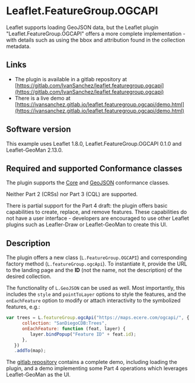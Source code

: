 # Leaflet.FeatureGroup.OGCAPI

Leaflet supports loading GeoJSON data, but the Leaflet plugin "Leaflet.FeatureGroup.OGCAPI" offers a more complete implementation - with details such as using the bbox and attribution found in the collection metadata.

## Links

- The plugin is available in a gitlab repository at [https://gitlab.com/IvanSanchez/leaflet.featuregroup.ogcapi](https://gitlab.com/IvanSanchez/leaflet.featuregroup.ogcapi)
- There is a live demo at [https://ivansanchez.gitlab.io/leaflet.featuregroup.ogcapi/demo.html](https://ivansanchez.gitlab.io/leaflet.featuregroup.ogcapi/demo.html)

## Software version

This example uses Leaflet 1.8.0, Leaflet.FeatureGroup.OGCAPI 0.1.0 and Leaflet-GeoMan 2.13.0.

## Required and supported Conformance classes

The plugin supports the [Core](http://www.opengis.net/spec/ogcapi-features-1/1.0/conf/core) and [GeoJSON](http://www.opengis.net/spec/ogcapi-features-1/1.0/conf/geojson) conformance classes.

Neither Part 2 (CRSs) nor Part 3 (CQL) are supported.

There is partial support for the Part 4 draft: the plugin offers basic capabilities
to create, replace, and remove features. These capabilities do not have a user
interface - developers are encouraged to use other Leaflet plugins such as Leafler-Draw
or Leaflet-GeoMan to create this UI.

## Description

The plugin offers a new class (`L.FeatureGroup.OGCAPI`) and corresponding factory method (`L.featureGroup.ogcApi`). To instantiate it, provide the URL to the landing page and the **ID** (not the name, not the description) of the desired collection.

The functionality of `L.GeoJSON` can be used as well. Most importantly, this includes the `style` and `pointToLayer` options to style the features, and the `onEachFeature` option to modify or attach interactivity to the symbolized features, e.g.:

```javascript
var trees = L.featureGroup.ogcApi("https://maps.ecere.com/ogcapi/", {
      collection: "SanDiegoCDB:Trees",
      onEachFeature: function (feat, layer) {
         layer.bindPopup("Feature ID" + feat.id);
      },
   })
   .addTo(map);
```

The [gitlab repository](https://gitlab.com/IvanSanchez/leaflet.featuregroup.ogcapi) contains a complete demo, including loading the plugin, and a demo implementing some Part 4 operations which leverages Leaflet-GeoMan as the UI.
